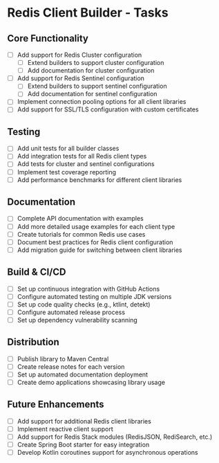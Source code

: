 # Redis Client Builder - Tasks

## Core Functionality
- [ ] Add support for Redis Cluster configuration
  - [ ] Extend builders to support cluster configuration
  - [ ] Add documentation for cluster configuration
- [ ] Add support for Redis Sentinel configuration
  - [ ] Extend builders to support sentinel configuration
  - [ ] Add documentation for sentinel configuration
- [ ] Implement connection pooling options for all client libraries
- [ ] Add support for SSL/TLS configuration with custom certificates

## Testing
- [ ] Add unit tests for all builder classes
- [ ] Add integration tests for all Redis client types
- [ ] Add tests for cluster and sentinel configurations
- [ ] Implement test coverage reporting
- [ ] Add performance benchmarks for different client libraries

## Documentation
- [ ] Complete API documentation with examples
- [ ] Add more detailed usage examples for each client type
- [ ] Create tutorials for common Redis use cases
- [ ] Document best practices for Redis client configuration
- [ ] Add migration guide for switching between client libraries

## Build & CI/CD
- [ ] Set up continuous integration with GitHub Actions
- [ ] Configure automated testing on multiple JDK versions
- [ ] Set up code quality checks (e.g., ktlint, detekt)
- [ ] Configure automated release process
- [ ] Set up dependency vulnerability scanning

## Distribution
- [ ] Publish library to Maven Central
- [ ] Create release notes for each version
- [ ] Set up automated documentation deployment
- [ ] Create demo applications showcasing library usage

## Future Enhancements
- [ ] Add support for additional Redis client libraries
- [ ] Implement reactive client support
- [ ] Add support for Redis Stack modules (RedisJSON, RediSearch, etc.)
- [ ] Create Spring Boot starter for easy integration
- [ ] Develop Kotlin coroutines support for asynchronous operations

